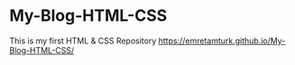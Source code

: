 # My-Blog-HTML-CSS
This is my first HTML &amp; CSS Repository
https://emretamturk.github.io/My-Blog-HTML-CSS/
